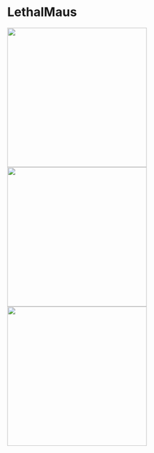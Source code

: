 # LethalMaus

[<img src="https://lethalmaus.github.io/LethalMaus/Twitch%20Graphics/twitch.png" width="320">](https://www.twitch.tv/lethalmaus)
[<img src="https://lethalmaus.github.io/LethalMaus/Twitch%20Graphics/discord.png" width="320">](https://discord.gg/gGk8MCx)
[<img src="https://lethalmaus.github.io/LethalMaus/Twitch%20Graphics/streamlabs.png" width="320">](https://streamlabs.com/lethalmaus)
